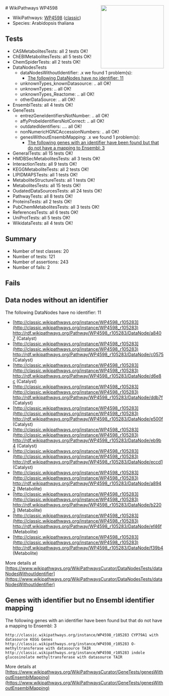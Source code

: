 <img style="float: right; width: 200px" src="https://upload.wikimedia.org/wikipedia/commons/thumb/8/83/Wplogo_with_text_500.png/640px-Wplogo_with_text_500.png" />
# WikiPathways WP4598

* WikiPathways: [WP4598](https://wikipathways.org/pathways/WP4598) ([classic](https://classic.wikipathways.org/instance/WP4598))
* Species: Arabidopsis thaliana
## Tests
* CASMetabolitesTests: all 2 tests OK!
* ChEBIMetabolitesTests: all 5 tests OK!
* ChemSpiderTests: all 2 tests OK!
* DataNodesTests
    * dataNodesWithoutIdentifier: .x we found 1 problem(s):
        * [The following DataNodes have no identifier: 11](#8792c491)
    * unknownTypes_knownDatasource: .. all OK!
    * unknownTypes: .. all OK!
    * unknownTypes_Reactome: .. all OK!
    * otherDataSource: .. all OK!
* EnsemblTests: all 4 tests OK!
* GeneTests
    * entrezGeneIdentifiersNotNumber: .. all OK!
    * affyProbeIdentifiersNotCorrect: .. all OK!
    * outdatedIdentifiers: .... all OK!
    * nonNumericHGNCAccessionNumbers: .. all OK!
    * genesWithoutEnsemblMapping: .x we found 1 problem(s):
        * [The following genes with an identifier have been found but that do not have a mapping to Ensembl: 3](#40286d85)
* GeneralTests: all 15 tests OK!
* HMDBSecMetabolitesTests: all 3 tests OK!
* InteractionTests: all 9 tests OK!
* KEGGMetaboliteTests: all 2 tests OK!
* LIPIDMAPSTests: all 1 tests OK!
* MetaboliteStructureTests: all 1 tests OK!
* MetabolitesTests: all 15 tests OK!
* OudatedDataSourcesTests: all 24 tests OK!
* PathwayTests: all 8 tests OK!
* ProteinsTests: all 2 tests OK!
* PubChemMetabolitesTests: all 3 tests OK!
* ReferencesTests: all 6 tests OK!
* UniProtTests: all 5 tests OK!
* WikidataTests: all 4 tests OK!


## Summary

* Number of test classes: 20
* Number of tests: 121
* Number of assertions: 243
* Number of fails: 2

## Fails

<a name="8792c491" />

## Data nodes without an identifier

The following DataNodes have no identifier: 11

* [http://classic.wikipathways.org/instance/WP4598_r105283](http://classic.wikipathways.org/instance/WP4598_r105283) http://rdf.wikipathways.org/Pathway/WP4598_r105283/DataNode/a8407 (Catalyst)
* [http://classic.wikipathways.org/instance/WP4598_r105283](http://classic.wikipathways.org/instance/WP4598_r105283) http://rdf.wikipathways.org/Pathway/WP4598_r105283/DataNode/c0575 (Catalyst)
* [http://classic.wikipathways.org/instance/WP4598_r105283](http://classic.wikipathways.org/instance/WP4598_r105283) http://rdf.wikipathways.org/Pathway/WP4598_r105283/DataNode/d6e8c (Catalyst)
* [http://classic.wikipathways.org/instance/WP4598_r105283](http://classic.wikipathways.org/instance/WP4598_r105283) http://rdf.wikipathways.org/Pathway/WP4598_r105283/DataNode/ddb7f (Catalyst)
* [http://classic.wikipathways.org/instance/WP4598_r105283](http://classic.wikipathways.org/instance/WP4598_r105283) http://rdf.wikipathways.org/Pathway/WP4598_r105283/DataNode/e500f (Catalyst)
* [http://classic.wikipathways.org/instance/WP4598_r105283](http://classic.wikipathways.org/instance/WP4598_r105283) http://rdf.wikipathways.org/Pathway/WP4598_r105283/DataNode/eb9b4 (Catalyst)
* [http://classic.wikipathways.org/instance/WP4598_r105283](http://classic.wikipathways.org/instance/WP4598_r105283) http://rdf.wikipathways.org/Pathway/WP4598_r105283/DataNode/eccd1 (Catalyst)
* [http://classic.wikipathways.org/instance/WP4598_r105283](http://classic.wikipathways.org/instance/WP4598_r105283) http://rdf.wikipathways.org/Pathway/WP4598_r105283/DataNode/a8942 (Metabolite)
* [http://classic.wikipathways.org/instance/WP4598_r105283](http://classic.wikipathways.org/instance/WP4598_r105283) http://rdf.wikipathways.org/Pathway/WP4598_r105283/DataNode/b2203 (Metabolite)
* [http://classic.wikipathways.org/instance/WP4598_r105283](http://classic.wikipathways.org/instance/WP4598_r105283) http://rdf.wikipathways.org/Pathway/WP4598_r105283/DataNode/ef46f (Metabolite)
* [http://classic.wikipathways.org/instance/WP4598_r105283](http://classic.wikipathways.org/instance/WP4598_r105283) http://rdf.wikipathways.org/Pathway/WP4598_r105283/DataNode/f39b4 (Metabolite)


More details at [https://www.wikipathways.org/WikiPathwaysCurator/DataNodesTests/dataNodesWithoutIdentifier](https://www.wikipathways.org/WikiPathwaysCurator/DataNodesTests/dataNodesWithoutIdentifier)

<a name="40286d85" />

## Genes with identifier but no Ensembl identifier mapping

The following genes with an identifier have been found but that do not have a mapping to Ensembl: 3
```
http://classic.wikipathways.org/instance/WP4598_r105283 CYP79A1 with datasource KEGG Genes
http://classic.wikipathways.org/instance/WP4598_r105283 O-methyltransferase with datasource TAIR
http://classic.wikipathways.org/instance/WP4598_r105283 indole glucosinolate methyltransferase with datasource TAIR
```

More details at [https://www.wikipathways.org/WikiPathwaysCurator/GeneTests/genesWithoutEnsemblMapping](https://www.wikipathways.org/WikiPathwaysCurator/GeneTests/genesWithoutEnsemblMapping)

